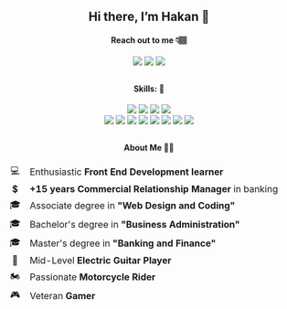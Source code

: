 

<h2 align="center">Hi there, I’m Hakan 👋</h2>
<h4 align="center">Reach out to me &#128071;&#127997</h4>
<div align="center">
<a href="https://www.linkedin.com/in/hakan-%C3%B6zdemir-a6a30272/"><img src="https://img.shields.io/badge/LinkedIn-0077B5?style=for-the-badge&logo=linkedin&logoColor=white"/></a>
<a href="mailto:hakan.ozdemir85@gmail.com"><img src="https://img.shields.io/badge/Gmail-D14836?style=for-the-badge&logo=gmail&logoColor=white"/></a>
<a href="https://www.instagram.com/hakan.ozdemir_/"><img src="https://img.shields.io/badge/Instagram-E4405F?style=for-the-badge&logo=instagram&logoColor=white"/></a>
</div>
<h2></h2>

<h4 align="center">Skills: 📖</h4>
<div align="center">
<img src="https://img.shields.io/badge/HTML5-E34F26?style=for-the-badge&logo=html5&logoColor=white"/>
<img src="https://img.shields.io/badge/CSS3-1572B6?style=for-the-badge&logo=css3&logoColor=white"/>
<img src="https://img.shields.io/badge/Bootstrap-563D7C?style=for-the-badge&logo=bootstrap&logoColor=white"/>
<img src="https://img.shields.io/badge/jQuery-0769AD?style=for-the-badge&logo=jquery&logoColor=white"/> <br>
<img src="https://img.shields.io/badge/JavaScript-323330?style=for-the-badge&logo=javascript&logoColor=F7DF1E"/>
<img src="https://img.shields.io/badge/TypeScript-007ACC?style=for-the-badge&logo=typescript&logoColor=white"/>
<img src="https://img.shields.io/badge/Angular-DD0031?style=for-the-badge&logo=angular&logoColor=white"/>
<img src="https://img.shields.io/badge/React-20232A?style=for-the-badge&logo=react&logoColor=61DAFB"/>   
<img src="https://img.shields.io/badge/Redux-593D88?style=for-the-badge&logo=redux&logoColor=white"/>   
<img src="https://img.shields.io/badge/React_Router-CA4245?style=for-the-badge&logo=react-router&logoColor=white"/>
<img src="https://img.shields.io/badge/Sass-CC6699?style=for-the-badge&logo=sass&logoColor=white"/>
<img src="https://img.shields.io/badge/Tailwind_CSS-38B2AC?style=for-the-badge&logo=tailwind-css&logoColor=white"/>    
    
</div>
<h2></h2>


<div align="center"> 


</div>
<h2></h2>

<h4 align="center">About Me 🙋‍♂️</h4>
<table align="center">
    <thead>
        <tr>
            <td align="center">💻</td>
            <td align="left">Enthusiastic <strong>Front End Development learner</strong></td>
        </tr>
        <tr>
            <td align="center">💲</td>
            <td align="left"><strong>+15 years Commercial Relationship Manager </strong>in banking</td>
        </tr>
              <tr>
            <td align="center">🎓</td>
            <td align="left">Associate degree in <strong>"Web Design and Coding"</strong></td>
        </tr>
          <tr>
            <td align="center">🎓</td>
            <td align="left">Bachelor's degree in <strong>"Business Administration"</strong></td>
        </tr>
          <tr>
            <td align="center">🎓</td>
            <td align="left">Master's degree in <strong>"Banking and Finance"</strong></td>
        </tr>
        <tr>
            <td align="center">🎸</th>
            <td align="left"> Mid-Level <strong>Electric Guitar Player</strong></td>
        </tr>
     <tr>
            <td align="center">🏍️</td>
            <td align="left">Passionate <strong>Motorcycle Rider</strong></td>
        </tr>
     <tr>
            <td align="center">🎮</td>
            <td align="left">Veteran <strong>Gamer</strong></td>
        </tr>
    </thead>
</table>
<h2></h2>

  
